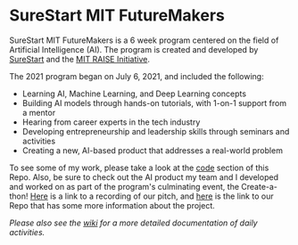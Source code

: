 # SureStart MIT FutureMakers

SureStart MIT FutureMakers is a 6 week program centered on the field of Artificial Intelligence (AI). The program is created and developed by [SureStart](https://mysurestart.com/) and the [MIT RAISE Initiative](https://raise.mit.edu/).

The 2021 program began on July 6, 2021, and included the following:
* Learning AI, Machine Learning, and Deep Learning concepts
* Building AI models through hands-on tutorials, with 1-on-1 support from a mentor
* Hearing from career experts in the tech industry
* Developing entrepreneurship and leadership skills through seminars and activities
* Creating a new, AI-based product that addresses a real-world problem


To see some of my work, please take a look at the [code](https://github.com/aviaga/FutureMakers) section of this Repo. Also, be sure to check out the AI product my team and I developed and worked on as part of the program's culminating event, the Create-a-thon! [Here](https://www.youtube.com/watch?app=desktop&v=PpPyates9jI) is a link to a recording of our pitch, and [here](https://github.com/Yabesra/DYADIC-Create-A-Thon) is the link to our Repo that has some more information about the project. 



_Please also see the [wiki](https://github.com/aviaga/Futuremakers/wiki) for a more detailed documentation of daily activities._
